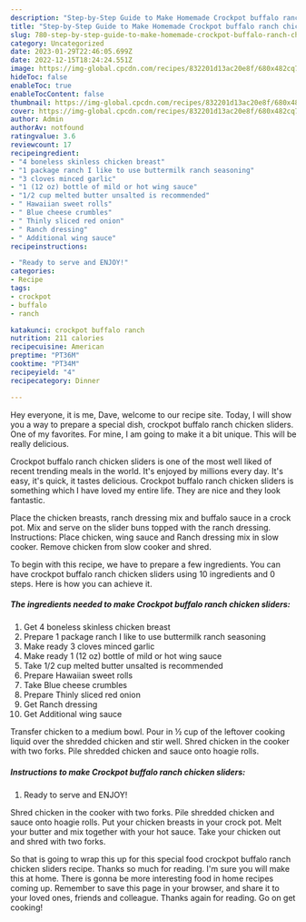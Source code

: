```yaml
---
description: "Step-by-Step Guide to Make Homemade Crockpot buffalo ranch chicken sliders"
title: "Step-by-Step Guide to Make Homemade Crockpot buffalo ranch chicken sliders"
slug: 780-step-by-step-guide-to-make-homemade-crockpot-buffalo-ranch-chicken-sliders
category: Uncategorized
date: 2023-01-29T22:46:05.699Z
date: 2022-12-15T18:24:24.551Z
image: https://img-global.cpcdn.com/recipes/832201d13ac20e8f/680x482cq70/crockpot-buffalo-ranch-chicken-sliders-recipe-main-photo.jpg
hideToc: false
enableToc: true
enableTocContent: false
thumbnail: https://img-global.cpcdn.com/recipes/832201d13ac20e8f/680x482cq70/crockpot-buffalo-ranch-chicken-sliders-recipe-main-photo.jpg
cover: https://img-global.cpcdn.com/recipes/832201d13ac20e8f/680x482cq70/crockpot-buffalo-ranch-chicken-sliders-recipe-main-photo.jpg
author: Admin
authorAv: notfound
ratingvalue: 3.6
reviewcount: 17
recipeingredient:
- "4 boneless skinless chicken breast"
- "1 package ranch I like to use buttermilk ranch seasoning"
- "3 cloves minced garlic"
- "1 (12 oz) bottle of mild or hot wing sauce"
- "1/2 cup melted butter unsalted is recommended"
- " Hawaiian sweet rolls"
- " Blue cheese crumbles"
- " Thinly sliced red onion"
- " Ranch dressing"
- " Additional wing sauce"
recipeinstructions:

- "Ready to serve and ENJOY!"
categories:
- Recipe
tags:
- crockpot
- buffalo
- ranch

katakunci: crockpot buffalo ranch 
nutrition: 211 calories
recipecuisine: American
preptime: "PT36M"
cooktime: "PT34M"
recipeyield: "4"
recipecategory: Dinner

---
```



Hey everyone, it is me, Dave, welcome to our recipe site. Today, I will show you a way to prepare a special dish, crockpot buffalo ranch chicken sliders. One of my favorites. For mine, I am going to make it a bit unique. This will be really delicious.

Crockpot buffalo ranch chicken sliders is one of the most well liked of recent trending meals in the world. It's enjoyed by millions every day. It's easy, it's quick, it tastes delicious. Crockpot buffalo ranch chicken sliders is something which I have loved my entire life. They are nice and they look fantastic.

Place the chicken breasts, ranch dressing mix and buffalo sauce in a crock pot. Mix and serve on the slider buns topped with the ranch dressing. Instructions: Place chicken, wing sauce and Ranch dressing mix in slow cooker. Remove chicken from slow cooker and shred.


To begin with this recipe, we have to prepare a few ingredients. You can have crockpot buffalo ranch chicken sliders using 10 ingredients and 0 steps. Here is how you can achieve it.

<!--inarticleads1-->

##### The ingredients needed to make Crockpot buffalo ranch chicken sliders:

1. Get 4 boneless skinless chicken breast
1. Prepare 1 package ranch I like to use buttermilk ranch seasoning
1. Make ready 3 cloves minced garlic
1. Make ready 1 (12 oz) bottle of mild or hot wing sauce
1. Take 1/2 cup melted butter unsalted is recommended
1. Prepare  Hawaiian sweet rolls
1. Take  Blue cheese crumbles
1. Prepare  Thinly sliced red onion
1. Get  Ranch dressing
1. Get  Additional wing sauce


Transfer chicken to a medium bowl. Pour in ½ cup of the leftover cooking liquid over the shredded chicken and stir well. Shred chicken in the cooker with two forks. Pile shredded chicken and sauce onto hoagie rolls. 

<!--inarticleads2-->

##### Instructions to make Crockpot buffalo ranch chicken sliders:


1. Ready to serve and ENJOY!

Shred chicken in the cooker with two forks. Pile shredded chicken and sauce onto hoagie rolls. Put your chicken breasts in your crock pot. Melt your butter and mix together with your hot sauce. Take your chicken out and shred with two forks. 

So that is going to wrap this up for this special food crockpot buffalo ranch chicken sliders recipe. Thanks so much for reading. I'm sure you will make this at home. There is gonna be more interesting food in home recipes coming up. Remember to save this page in your browser, and share it to your loved ones, friends and colleague. Thanks again for reading. Go on get cooking!
